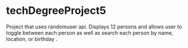 # techDegreeProject5
Project that uses randomuser api. Displays 12 persons and allows user to toggle between each person as well as search each person by name, location, or birthday .
